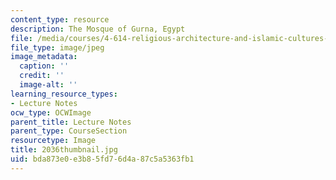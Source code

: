 ```yaml
---
content_type: resource
description: The Mosque of Gurna, Egypt
file: /media/courses/4-614-religious-architecture-and-islamic-cultures-fall-2002/bda873e0e3b85fd76d4a87c5a5363fb1_2036thumbnail.jpg
file_type: image/jpeg
image_metadata:
  caption: ''
  credit: ''
  image-alt: ''
learning_resource_types:
- Lecture Notes
ocw_type: OCWImage
parent_title: Lecture Notes
parent_type: CourseSection
resourcetype: Image
title: 2036thumbnail.jpg
uid: bda873e0-e3b8-5fd7-6d4a-87c5a5363fb1
---
```

